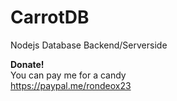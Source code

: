# CarrotDB
Nodejs Database Backend/Serverside

<b>Donate!</b><br>
You can pay me for a candy<br>
https://paypal.me/rondeox23